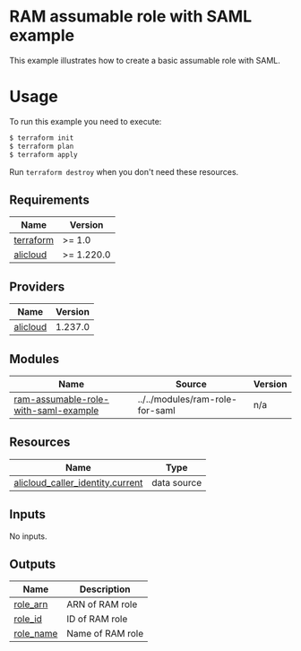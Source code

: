 # RAM assumable role with SAML example

This example illustrates how to create a basic assumable role with SAML.

# Usage

To run this example you need to execute:

```bash
$ terraform init
$ terraform plan
$ terraform apply
```

Run `terraform destroy` when you don't need these resources.

<!-- BEGIN_TF_DOCS -->
## Requirements

| Name | Version |
|------|---------|
| <a name="requirement_terraform"></a> [terraform](#requirement\_terraform) | >= 1.0 |
| <a name="requirement_alicloud"></a> [alicloud](#requirement\_alicloud) | >= 1.220.0 |

## Providers

| Name | Version |
|------|---------|
| <a name="provider_alicloud"></a> [alicloud](#provider\_alicloud) | 1.237.0 |

## Modules

| Name | Source | Version |
|------|--------|---------|
| <a name="module_ram-assumable-role-with-saml-example"></a> [ram-assumable-role-with-saml-example](#module\_ram-assumable-role-with-saml-example) | ../../modules/ram-role-for-saml | n/a |

## Resources

| Name | Type |
|------|------|
| [alicloud_caller_identity.current](https://registry.terraform.io/providers/aliyun/alicloud/latest/docs/data-sources/caller_identity) | data source |

## Inputs

No inputs.

## Outputs

| Name | Description |
|------|-------------|
| <a name="output_role_arn"></a> [role\_arn](#output\_role\_arn) | ARN of RAM role |
| <a name="output_role_id"></a> [role\_id](#output\_role\_id) | ID of RAM role |
| <a name="output_role_name"></a> [role\_name](#output\_role\_name) | Name of RAM role |
<!-- END_TF_DOCS -->
